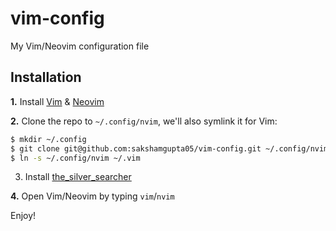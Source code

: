 # vim-config

My Vim/Neovim configuration file

## Installation

**1.** Install [Vim](https://www.vim.org/download.php) & [Neovim](https://github.com/neovim/neovim/wiki/Installing-Neovim)

**2.** Clone the repo to `~/.config/nvim`,
we'll also symlink it for Vim:
```sh
$ mkdir ~/.config
$ git clone git@github.com:sakshamgupta05/vim-config.git ~/.config/nvim
$ ln -s ~/.config/nvim ~/.vim
```

3. Install [the_silver_searcher](https://github.com/ggreer/the_silver_searcher)

**4.** Open Vim/Neovim by typing `vim`/`nvim`

Enjoy!
